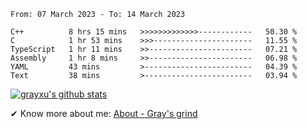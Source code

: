 <!--START_SECTION:waka-->

```text
From: 07 March 2023 - To: 14 March 2023

C++          8 hrs 15 mins   >>>>>>>>>>>>>------------   50.30 %
C            1 hr 53 mins    >>>----------------------   11.55 %
TypeScript   1 hr 11 mins    >>-----------------------   07.21 %
Assembly     1 hr 8 mins     >>-----------------------   06.98 %
YAML         43 mins         >------------------------   04.39 %
Text         38 mins         >------------------------   03.94 %
```

<!--END_SECTION:waka-->

[![grayxu's github stats](https://github-readme-stats.vercel.app/api?username=grayxu&count_private=true&show_icons=true)](https://github.com/grayxu)

✔ Know more about me: [About - Gray's grind](https://www.grayxu.cn/)
